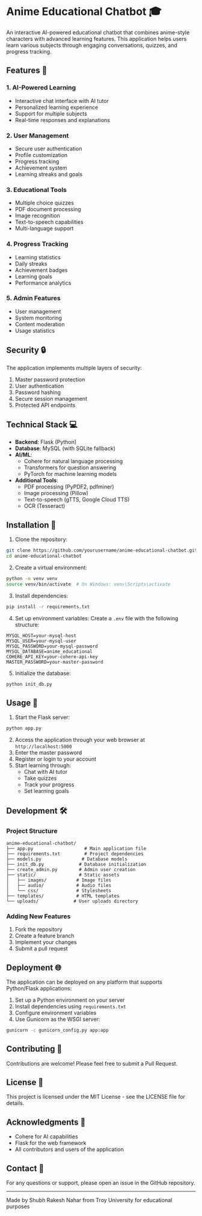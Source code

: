 # Anime Educational Chatbot 🎓

An interactive AI-powered educational chatbot that combines anime-style characters with advanced learning features. This application helps users learn various subjects through engaging conversations, quizzes, and progress tracking.

## Features 🌟

### 1. AI-Powered Learning
- Interactive chat interface with AI tutor
- Personalized learning experience
- Support for multiple subjects
- Real-time responses and explanations

### 2. User Management
- Secure user authentication
- Profile customization
- Progress tracking
- Achievement system
- Learning streaks and goals

### 3. Educational Tools
- Multiple choice quizzes
- PDF document processing
- Image recognition
- Text-to-speech capabilities
- Multi-language support

### 4. Progress Tracking
- Learning statistics
- Daily streaks
- Achievement badges
- Learning goals
- Performance analytics

### 5. Admin Features
- User management
- System monitoring
- Content moderation
- Usage statistics

## Security 🔒

The application implements multiple layers of security:
1. Master password protection
2. User authentication
3. Password hashing
4. Secure session management
5. Protected API endpoints

## Technical Stack 💻

- **Backend**: Flask (Python)
- **Database**: MySQL (with SQLite fallback)
- **AI/ML**: 
  - Cohere for natural language processing
  - Transformers for question answering
  - PyTorch for machine learning models
- **Additional Tools**:
  - PDF processing (PyPDF2, pdfminer)
  - Image processing (Pillow)
  - Text-to-speech (gTTS, Google Cloud TTS)
  - OCR (Tesseract)

## Installation 🚀

1. Clone the repository:
```bash
git clone https://github.com/yourusername/anime-educational-chatbot.git
cd anime-educational-chatbot
```

2. Create a virtual environment:
```bash
python -m venv venv
source venv/bin/activate  # On Windows: venv\Scripts\activate
```

3. Install dependencies:
```bash
pip install -r requirements.txt
```

4. Set up environment variables:
Create a `.env` file with the following structure:
```
MYSQL_HOST=your-mysql-host
MYSQL_USER=your-mysql-user
MYSQL_PASSWORD=your-mysql-password
MYSQL_DATABASE=anime_educational
COHERE_API_KEY=your-cohere-api-key
MASTER_PASSWORD=your-master-password
```

5. Initialize the database:
```bash
python init_db.py
```

## Usage 📱

1. Start the Flask server:
```bash
python app.py
```

2. Access the application through your web browser at `http://localhost:5000`
3. Enter the master password
4. Register or login to your account
5. Start learning through:
   - Chat with AI tutor
   - Take quizzes
   - Track your progress
   - Set learning goals

## Development 🛠️

### Project Structure
```
anime-educational-chatbot/
├── app.py                   # Main application file
├── requirements.txt         # Project dependencies
├── models.py               # Database models
├── init_db.py             # Database initialization
├── create_admin.py        # Admin user creation
├── static/                # Static assets
│   ├── images/           # Image files
│   ├── audio/            # Audio files
│   └── css/              # Stylesheets
├── templates/            # HTML templates
└── uploads/             # User uploads directory
```

### Adding New Features
1. Fork the repository
2. Create a feature branch
3. Implement your changes
4. Submit a pull request

## Deployment 🌐

The application can be deployed on any platform that supports Python/Flask applications:

1. Set up a Python environment on your server
2. Install dependencies using `requirements.txt`
3. Configure environment variables
4. Use Gunicorn as the WSGI server:
```bash
gunicorn -c gunicorn_config.py app:app
```

## Contributing 🤝

Contributions are welcome! Please feel free to submit a Pull Request.

## License 📄

This project is licensed under the MIT License - see the LICENSE file for details.

## Acknowledgments 🙏

- Cohere for AI capabilities
- Flask for the web framework
- All contributors and users of the application

## Contact 📧

For any questions or support, please open an issue in the GitHub repository.

---
Made by Shubh Rakesh Nahar from Troy University for educational purposes 